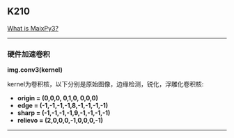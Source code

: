 ## K210
[What is MaixPy3?](https://wiki.sipeed.com/soft/maixpy3/zh/index.html)
***
### 硬件加速卷积
**img.conv3(kernel)**

kernel为卷积核，以下分别是原始图像，边缘检测，锐化，浮雕化卷积核:
* **origin = (0,0,0, 0,1,0, 0,0,0)**
* **edge = (-1,-1,-1,-1,8,-1,-1,-1,-1)**
* **sharp = (-1,-1,-1,-1,9,-1,-1,-1,-1)**
* **relievo = (2,0,0,0,-1,0,0,0,-1)**
***